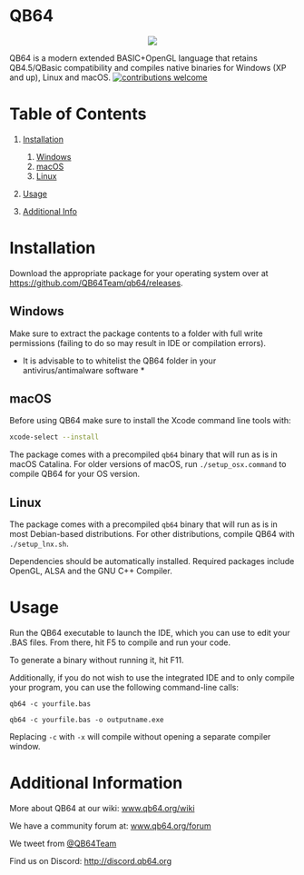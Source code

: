 # QB64

<p align="center">
<img src="https://static.qbcsoft.de/qbcafe/images/downloads/thumbs/dosbox/b2d.png"/>
</p

QB64 is a modern extended BASIC+OpenGL language that retains QB4.5/QBasic compatibility and compiles native binaries for Windows (XP and up), Linux and macOS.
[![contributions welcome](https://img.shields.io/badge/contributions-welcome-brightgreen.svg?style=flat)](https://github.com/QB64Team/qb64/issues)

# Table of Contents
1. [Installation](#Installation)
    1. [Windows](#Windows)
    2. [macOS](#macOS)
    3. [Linux](#Linux)

2.  [Usage](#Usage)
3.  [Additional Info](#Additional_Info)

# Installation <a name="Installation"></a>
Download the appropriate package for your operating system over at https://github.com/QB64Team/qb64/releases.

<a name="Windows"></a>
## Windows

Make sure to extract the package contents to a folder with full write permissions (failing to do so may result in IDE or compilation errors).

* It is advisable to to whitelist the QB64 folder in your antivirus/antimalware software *

<a name="macOS"></a>
## macOS
Before using QB64 make sure to install the Xcode command line tools with:
```bash
xcode-select --install
```

The package comes with a precompiled `qb64` binary that will run as is in macOS Catalina. For older versions of macOS, run ```./setup_osx.command``` to compile QB64 for your OS version.

<a name="Linux"></a>
## Linux
The package comes with a precompiled `qb64` binary that will run as is in most Debian-based distributions. For other distributions, compile QB64 with ```./setup_lnx.sh```.

Dependencies should be automatically installed. Required packages include OpenGL, ALSA and the GNU C++ Compiler.

<a name="Usage"></a>
# Usage
Run the QB64 executable to launch the IDE, which you can use to edit your .BAS files. From there, hit F5 to compile and run your code.

To generate a binary without running it, hit F11.

Additionally, if you do not wish to use the integrated IDE and to only compile your program, you can use the following command-line calls:

```qb64 -c yourfile.bas```

```qb64 -c yourfile.bas -o outputname.exe```

Replacing `-c` with `-x` will compile without opening a separate compiler window.


<a name="Additional_Info"></a>
# Additional Information
More about QB64 at our wiki: www.qb64.org/wiki

We have a community forum at: www.qb64.org/forum

We tweet from [@QB64Team](https://twitter.com/QB64team)

Find us on Discord: http://discord.qb64.org
